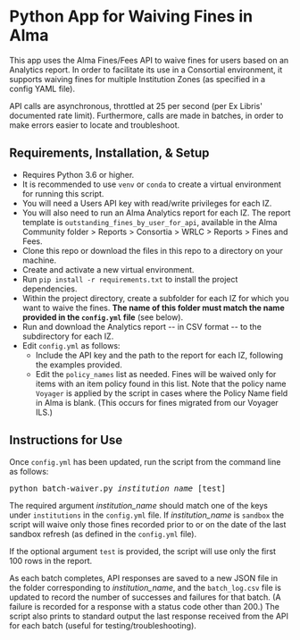 # Python App for Waiving Fines in Alma

This app uses the Alma Fines/Fees API to waive fines for users based on an Analytics report. In order to facilitate its use in a Consortial environment, it supports waiving fines for multiple Institution Zones (as specified in a config YAML file).

API calls are asynchronous, throttled at 25 per second (per Ex Libris' documented rate limit). Furthermore, calls are made in batches, in order to make errors easier to locate and troubleshoot.

## Requirements, Installation, & Setup

- Requires Python 3.6 or higher.
- It is recommended to use `venv` or `conda` to create a virtual environment for running this script.
- You will need a Users API key with read/write privileges for each IZ.
- You will also need to run an Alma Analytics report for each IZ. The report template is `outstanding_fines_by_user_for_api`, available in the Alma Community folder > Reports > Consortia > WRLC > Reports > Fines and Fees.
- Clone this repo or download the files in this repo to a directory on your machine.
- Create and activate a new virtual environment. 
- Run `pip install -r requirements.txt` to install the project dependencies.
- Within the project directory, create a subfolder for each IZ for which you want to waive the fines. **The name of this folder must match the name provided in the `config.yml` file** (see below).
- Run and download the Analytics report -- in CSV format -- to the subdirectory for each IZ. 
- Edit `config.yml` as follows:
  - Include the API key and the path to the report for each IZ, following the examples provided. 
  - Edit the `policy_names` list as needed. Fines will be waived only for items with an item policy found in this list. Note that the policy name `Voyager` is applied by the script in cases where the Policy Name field in Alma is blank. (This occurs for fines migrated from our Voyager ILS.)

## Instructions for Use

Once `config.yml` has been updated, run the script from the command line as follows:
<pre>
python batch-waiver.py <i>institution_name</i> [test]
</pre>
The required argument _institution_name_ should match one of the keys under `institutions` in the `config.yml` file. If _institution_name_ is `sandbox` the script will waive only those fines recorded prior to or on the date of the last sandbox refresh (as defined in the `config.yml` file). 

If the optional argument `test` is provided, the script will use only the first 100 rows in the report. 

As each batch completes, API responses are saved to a new JSON file in the folder corresponding to _institution_name_, and the `batch_log.csv` file is updated to record the number of successes and failures for that batch. (A failure is recorded for a response with a status code other than 200.) The script also prints to standard output the last response received from the API for each batch (useful for testing/troubleshooting). 


